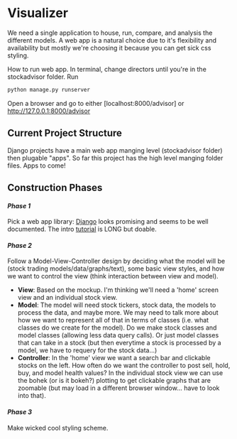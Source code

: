 # Visualizer
We need a single application to house, run, compare, and analysis the different models. A web app is a natural choice due to it's flexibility and availability but mostly we're choosing it because you can get sick css styling.

How to run web app. In terminal, change directors until you're in the stockadvisor folder. Run
```python
python manage.py runserver
```
Open a browser and go to either [localhost:8000/advisor] or http://127.0.0.1:8000/advisor

## Current Project Structure
Django projects have a main web app manging level (stockadvisor folder) then plugable "apps". So far this project has the high level manging folder files. Apps to come!

## Construction Phases

#### *Phase 1*
Pick a web app library: [Django](https://www.djangoproject.com) looks promising and seems to be well documented. The intro [tutorial](https://docs.djangoproject.com/en/2.1/intro/tutorial01/) is LONG but doable.

#### *Phase 2*
Follow a Model-View-Controller design by deciding what the model will be (stock trading models/data/graphs/text), some basic view styles, and how we want to control the view (think interaction between view and model).
* **View**:
Based on the mockup. I'm thinking we'll need a 'home' screen view and an individual stock view.
* **Model**:
The model will need stock tickers, stock data, the models to process the data, and maybe more. We may need to talk more about how we want to represent all of that in terms of classes (i.e. what classes do we create for the model). Do we make stock classes and model classes (allowing less data query calls). Or just model classes that can take in a stock (but then everytime a stock is processed by a model, we have to requery for the stock data...)
* **Controller**:
In the 'home' view we want a search bar and clickable stocks on the left. How often do we want the controller to post sell, hold, buy, and model health values?
In the individual stock view we can use the bohek (or is it bokeh?) plotting to get clickable graphs that are zoomable (but may load in a different browser window... have to look into that).

#### *Phase 3*
Make wicked cool styling scheme.
